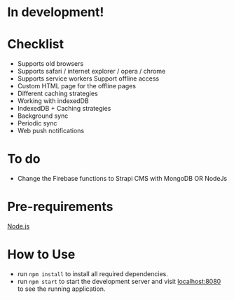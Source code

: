 # In development!

# Checklist

* Supports old browsers
* Supports safari / internet explorer / opera / chrome
* Supports service workers Support offline access
* Custom HTML page for the offline pages
* Different caching strategies
* Working with indexedDB
* IndexedDB + Caching strategies
* Background sync
* Periodic sync
* Web push notifications

# To do

* Change the Firebase functions to Strapi CMS with MongoDB OR NodeJs

# Pre-requirements

[Node.js](https://nodejs.org)

# How to Use

* run `npm install` to install all required dependencies.
* run `npm start` to start the development server and visit [localhost:8080](http://localhost:8080) to see the running
  application.

